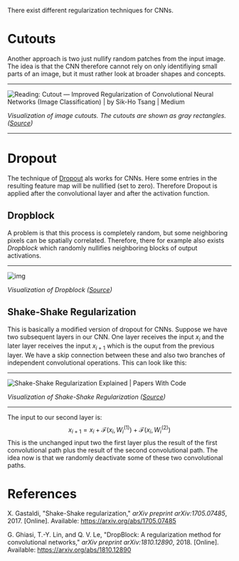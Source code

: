 There exist different regularization techniques for CNNs.

# Cutouts

Another approach is two just nullify random patches from the input image. The idea is that the CNN therefore cannot rely on only identifiying small parts of an image, but it must rather look at broader shapes and concepts.

---

![Reading: Cutout — Improved Regularization of Convolutional Neural Networks  (Image Classification) | by Sik-Ho Tsang | Medium](https://miro.medium.com/v2/resize:fit:742/1*C31NdL-GI6-eL9V8EbAPnA.png)

*Visualization of image cutouts. The cutouts are shown as gray rectangles. ([Source](https://sh-tsang.medium.com/reading-cutout-improved-regularization-of-convolutional-neural-networks-image-classification-d39ff4ec3c76))*

---

# Dropout

The technique of [Dropout](Dropout.md) als works for CNNs. Here some entries in the resulting feature map will be nullified (set to zero). Therefore Dropout is applied after the convolutional layer and after the activation function.

## Dropblock

A problem is that this process is completely random, but some neighboring pixels can be spatially correlated. Therefore, there for example also exists *Dropblock* which randomly nullifies neighboring blocks of output activations.

---

![img](https://miro.medium.com/v2/resize:fit:700/1*WQOc7jJ0N9uMsdo2i46M6g.png)

*Visualization of Dropblock ([Source](https://medium.com/@sunnykumar1516/why-you-should-stop-using-dropout-in-cnn-6b7dc936215d))*

## Shake-Shake Regularization

This is basically a modified version of dropout for CNNs. Suppose we have two subsequent layers in our CNN. One layer receives the input $x_i$ and the later layer receives the input $x_{i+1}$ which is the ouput from the previous layer. We have a skip connection between these and also two branches of independent convolutional operations. This can look like this:

---

![Shake-Shake Regularization Explained | Papers With Code](https://production-media.paperswithcode.com/methods/Screen_Shot_2020-06-06_at_1.00.02_PM.png)

*Visualization of Shake-Shake Regularization ([Source](https://paperswithcode.com/method/shake-shake-regularization))*

---

The input to our second layer is:
$$
x_{i+1} = x_i + \mathcal{F}(x_i, W_i^{(1)}) + \mathcal{F}(x_i, W_i^{(2)})
$$
This is the unchanged input two the first layer plus the result of the first convolutional path plus the result of the second convolutional path. The idea now is that we randomly deactivate some of these two convolutional paths. 

# References

X. Gastaldi, "Shake-Shake regularization," *arXiv preprint arXiv:1705.07485*, 2017. [Online]. Available: https://arxiv.org/abs/1705.07485

G. Ghiasi, T.-Y. Lin, and Q. V. Le, "DropBlock: A regularization method for convolutional networks," *arXiv preprint arXiv:1810.12890*, 2018. [Online]. Available: https://arxiv.org/abs/1810.12890



